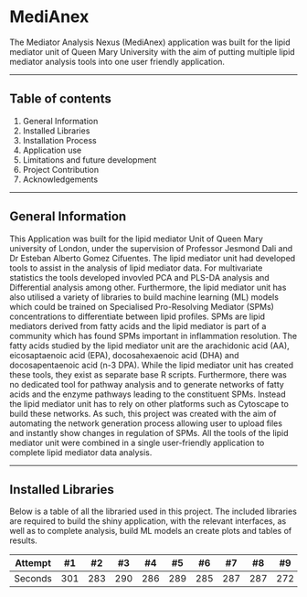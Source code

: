 # MediAnex
The Mediator Analysis Nexus (MediAnex) application was built for the lipid mediator unit of Queen Mary University with the aim of putting multiple lipid mediator analysis tools into one user friendly application.
***
## **Table of contents**
1. General Information
2. Installed Libraries
3. Installation Process
4. Application use
5. Limitations and future development
6. Project Contribution
7. Acknowledgements
***
## General Information
This Application was built for the lipid mediator Unit of Queen Mary university of London, under the supervision of Professor Jesmond Dali and Dr Esteban Alberto Gomez Cifuentes. The lipid mediator unit had developed tools to assist in the analysis of lipid mediator data. For multivariate statistics the tools developed invovled PCA and PLS-DA analysis and Differential analysis among other. Furthermore, the lipid mediator unit has also utilised a variety of libraries to build machine learning (ML) models which could be trained on Specialised Pro-Resolving Mediator (SPMs) concentrations to differentiate between lipid profiles. SPMs are lipid mediators derived from fatty acids and the lipid mediator is part of a community which has found SPMs important in inflammation resolution. The fatty acids studied by the lipid mediator unit are the arachidonic acid (AA), eicosaptaenoic acid (EPA), docosahexaenoic acid (DHA) and docosapentaenoic acid (n-3 DPA). While the lipid mediator unit has created these tools, they exist as separate base R scripts. Furthermore, there was no dedicated tool for pathway analysis and to generate networks of fatty acids and the enzyme pathways leading to the constituent SPMs. Instead the lipid mediator unit has to rely on other platforms such as Cytoscape to build these networks. As such, this project was created with the aim of automating the network generation process allowing user to upload files and instantly show changes in regulation of SPMs. All the tools of the lipid mediator unit were combined in a single user-friendly application to complete lipid mediator data analysis.
***
## Installed Libraries
Below is a table of all the libraried used in this project. The included libraries are required to build the shiny application, with the relevant interfaces, as well as to complete analysis, build ML models an create plots and tables of results.

Attempt | #1 | #2 | #3 | #4 | #5 | #6 | #7 | #8 | #9 | #10 | #11
--- | --- | --- | --- |--- |--- |--- |--- |--- |--- |--- |---
Seconds | 301 | 283 | 290 | 286 | 289 | 285 | 287 | 287 | 272 | 276 | 269

